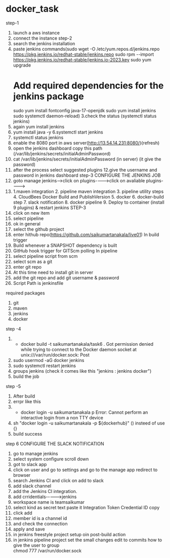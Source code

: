 
# docker_task

step-1
1. launch a aws instance
2. connect the instance
step-2
1. search the jenkins installation
2. paste jenkins commands(sudo wget -O /etc/yum.repos.d/jenkins.repo \
    https://pkg.jenkins.io/redhat-stable/jenkins.repo
   sudo rpm --import https://pkg.jenkins.io/redhat-stable/jenkins.io-2023.key
   sudo yum upgrade
    # Add required dependencies for the jenkins package
    sudo yum install fontconfig java-17-openjdk
    sudo yum install jenkins
    sudo systemctl daemon-reload)
3.check the status (systemctl status jenkins)
4. again yum install jenkins
5. yum install java -y
6.systemctl start jenkins
7. systemctl status jenkins
8. enable the 8080 port in aws server(http://13.54.14.231:8080/)(refresh)
9. open the jenkins dashboard copy this path (/var/lib/jenkins/secrets/initialAdminPassword)
10. cat /var/lib/jenkins/secrets/initialAdminPassword (in server) (it give the password)
11. after the process select suggested plugins
12.give the username and password in jenkins dashboard
step-3
CONFIGURE THE JENKINS JOB
1. goto manage jenkins-->click on plugins---->click on avaliable plugins---->
2. 1.maven integration 2. pipeline maven integration 3. pipeline utility steps 4. CloudBees Docker Build and PublishVersion  5. docker 6. docker-build step  7. slack notification  8. docker pipeline 9. Deploy to container (install 9 plugins) & restart jenkins
STEP-3
1. click on new item
2. select pipeline
3. ok
in general
1. select the github project
2. enter hithub repo(https://github.com/saikumartanakala/live01)
In build trigger
1. Build whenever a SNAPSHOT dependency is built
2. GitHub hook trigger for GITScm polling
In pipeline
1. select pipeline script from scm
2. select scm as a git
3. enter git repo
4. At this time need  to install git in server
5. add the git repo and add git username  & password
6. Script Path is jenkinsfile

required packages
1. git
2. maven
3. jenkins
4. docker

step -4
1. + docker build -t saikumartanakala/task6 .
   Got permission denied while trying to connect to the Docker daemon socket at unix:///var/run/docker.sock: Post
1. sudo usermod -aG docker jenkins
2. sudo systemctl restart jenkins
3. groups jenkins (check it comes like this "jenkins : jenkins docker")
4. build the job

step -5
1. After build
2. errpr like this
3. + docker login -u saikumartanakala p
   Error: Cannot perform an interactive login from a non TTY device
4. sh "docker login -u saikumartanakala -p ${dockerhub}"  () insteed of  use {}
5. build success


step 6
CONFIGURE THE SLACK NOTIFICATION
1. go to manage jenkins
2. select system configure scroll down
3. got to slack app
4. click on user  and go to settings and go to the manage app redirect to browser
5. search Jenkins CI and click on add  to slack
6. add slack channel
7. add the Jenkins CI integration.
8. add crridentials----->jenkins
9. workspace name is teamsaikumar
10. select kind as secret text paste it Integration Token Credential ID copy
11. click add
12. member id  is a channel id
13. and check the connection
14. apply and save
15. in jenkins freestyle project setup oin post-build action
16. in jenkins pipeline project set the small changes
             edit to commits
how to give the user  to group  
chmod 777 /var/run/docker.sock
